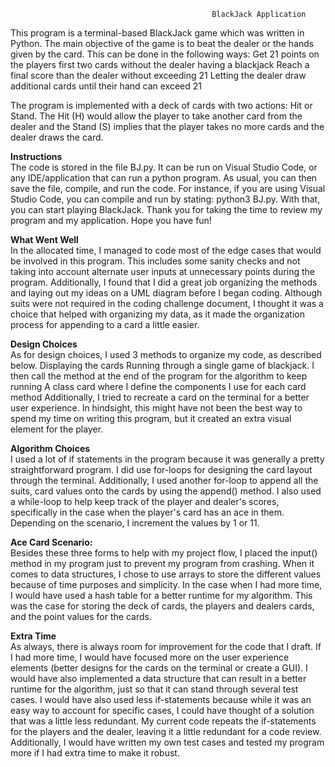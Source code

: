                                                  BlackJack Application 

This program is a terminal-based BlackJack game which was written in Python. The main objective of the game is to beat the dealer or the hands given by the card. This can be done in the following ways: 
Get 21 points on the players first two cards without the dealer having a blackjack
Reach a final score than the dealer without exceeding 21 
Letting the dealer draw additional cards until their hand can exceed 21 

The program is implemented with a deck of cards with two actions: Hit or Stand. The Hit (H) would allow the player to take another card from the dealer and the Stand (S) implies that the player takes no more cards and the dealer draws the card. 

**Instructions**\
The code is stored in the file BJ.py. It can be run on Visual Studio Code, or any IDE/application that can run a python program. As usual, you can then save the file, compile, and run the code. For instance, if you are using Visual Studio Code, you can compile and run by stating: python3 BJ.py. With that, you can start playing BlackJack. Thank you for taking the time to review my program and my application. Hope you have fun! 

**What Went Well**\
	In the allocated time, I managed to code most of the edge cases that would be involved in this program. This includes some sanity checks and not taking into account alternate user inputs at unnecessary points during the program. 
	Additionally, I found that I did a great job organizing the methods and laying out my ideas on a UML diagram before I began coding. Although suits were not required in the coding challenge document, I thought it was a choice that helped with organizing my data, as it made the organization process for appending to a card a little easier. 

**Design Choices**\
	As for design choices, I used 3 methods to organize my code, as described below. 
Displaying the cards
Running through a single game of blackjack. I then call the method at the end of the program for the algorithm to keep running 
A class card where I define the components I use for each card method 
	Additionally, I tried to recreate a card on the terminal for a better user experience. In hindsight, this might have not been the best way to spend my time on writing this program, but it created an extra visual element for the player. 

**Algorithm Choices**\
	I used a lot of if statements in the program because it was generally a pretty straightforward program. I did use for-loops for designing the card layout through the terminal. Additionally, I used another for-loop to append all the suits, card values onto the cards by using the append() method. I also used a while-loop to help keep track of the player and dealer's scores, specifically in the case when the player's card has an ace in them. Depending on the scenario, I increment the values by 1 or 11. 

**Ace Card Scenario:**\
Besides these three forms to help with my project flow, I placed the input() method in my program just to prevent my program from crashing. When it comes to data structures, I chose to use arrays to store the different values because of time purposes and simplicity. In the case when I had more time, I would have used a hash table for a better runtime for my algorithm. This was the case for storing the deck of cards, the players and dealers cards, and the point values for the cards. 


**Extra Time**\
	As always, there is always room for improvement for the code that I draft. If I had more time, I would have focused more on the user experience elements (better designs for the cards on the terminal or create a GUI). I would have also implemented a data structure that can result in a better runtime for the algorithm, just so that it can stand through several test cases. I would have also used less if-statements because while it was an easy way to account for specific cases, I could have thought of a solution that was a little less redundant. My current code repeats the if-statements for the players and the dealer, leaving it a little redundant for a code review. 
	Additionally, I would have written my own test cases and tested my program more if I had extra time to make it robust. 

